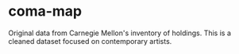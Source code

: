 # coma-map
Original data from Carnegie Mellon's inventory of holdings. This is a cleaned dataset focused on contemporary artists.
